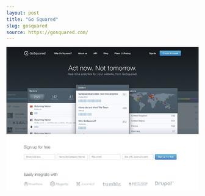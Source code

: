```yaml
---
layout: post
title: "Go Squared"
slug: gosquared
source: https://gosquared.com/
---
```


<img src="/assets/img/screenshots/gosquared.jpg">

